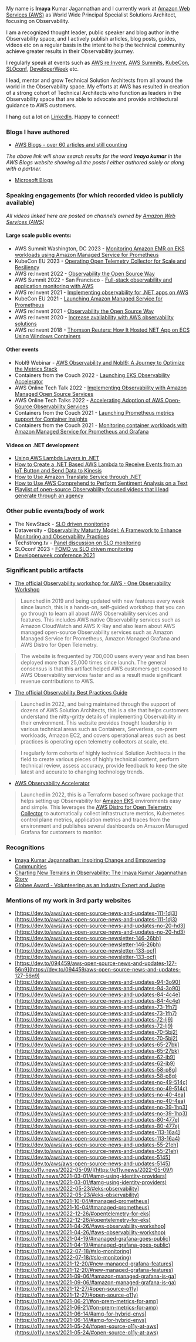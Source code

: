 ---
---

My name is **Imaya** Kumar Jagannathan and I currently work at [Amazon Web Services (AWS)](https://aws.amazon.com/) as World Wide Principal Specialist Solutions Architect, focusing on Observability. 

I am a recognized thought leader, public speaker and blog author in the Observability space, and I actively publish articles, blog posts, guides, videos etc on a regular basis in the intent to help the technical community achieve greater results in their Observability journey.

I regularly speak at events such as [AWS re:Invent](https://reinvent.awsevents.com/), [AWS Summits](https://aws.amazon.com/events/summits/), [KubeCon](https://aws.amazon.com/eks/container_day/), [SLOconf](https://www.sloconf.com/speakers#imaya-kumar-jagannathan), [DeveloperWeek](https://hopin.com/events/developerweek-global-cloud-2021#speakers) etc.

I lead, mentor and grow Technical Solution Architects from all around the world in the Observability space. My efforts at AWS has resulted in creation of a strong cohort of Technical Architects who function as leaders in the Observability space that are able to advocate and provide architectural guidance to AWS customers.

I hang out a lot on [LinkedIn](https://www.linkedin.com/in/imaya/). Happy to connect!

### Blogs I have authored
* [AWS Blogs - over 60 articles and still counting](https://aws.amazon.com/search/?searchQuery=imaya+kumar)

_The above link will show search results for the word **_imaya kumar_** in the AWS Blogs website showing all the posts I either authored solely or along with a partner._

* [Microsoft Blogs](https://learn.microsoft.com/en-us/archive/blogs/imayak/)

### Speaking engagements (for which recorded video is publicly available)
_All videos linked here are posted on channels owned by [Amazon Web Services (AWS)](https://aws.amazon.com/)_

#### Large scale public events:
* AWS Summit Washington, DC 2023 - [Monitoring Amazon EMR on EKS workloads using Amazon Managed Service for Prometheus](https://youtu.be/pVTjCTXwk2I?t=6122)
* KubeCon EU 2023 - [Operating Open Telemetry Collector for Scale and Resiliency](https://youtu.be/LGD52z0LxAA?t=18048)
* AWS re:Invent 2022 - [Observability the Open Source Way](https://www.youtube.com/watch?v=2IJPpdp9xU0&t=591s&pp=ygUYYXdzIHJlaW52ZW50IGltYXlhIGt1bWFy)
* AWS Summit 2022 - San Francisco - [Full-stack observability and application monitoring with AWS](https://www.youtube.com/watch?v=or7uFFyHIX0)
* AWS re:Invent 2021 - [Implementing observability for .NET apps on AWS](https://www.youtube.com/watch?v=GSHtAn5pTO8)
* KubeCon EU 2021 - [Launching Amazon Managed Service for Prometheus](https://www.youtube.com/watch?v=MZ-4HzOC_ac&t=25191s)
* AWS re:Invent 2021 - [Observability the Open Source Way](https://www.youtube.com/watch?v=iyHzC6DhRVw&t=1618s)
*  AWS re:Invent 2020 - [Increase availability with AWS observability solutions](https://www.youtube.com/watch?v=_d_9xCfVBTM)
* AWS re:Invent 2018 - [Thomson Reuters: How It Hosted NET App on ECS Using Windows Containers](https://www.youtube.com/watch?v=75p2ete1Cqo)

#### Other events
* Nobl9 Webinar - [AWS Observability and Nobl9: A Journey to Optimize the Metrics Stack](https://www.youtube.com/watch?v=gTXACKl4GiI)
* Containers from the Couch 2022 - [Launching EKS Observability Accelerator](https://youtu.be/7jMtbCDOIqw?t=854)
* AWS Online Tech Talk 2022 - [Implementing Observability with Amazon Managed Open Source Services](https://www.youtube.com/watch?v=YlupF_OAGIg)
* AWS Online Tech Talks 2022 - [Accelerating Adoption of AWS Open-Source Observability Services](https://www.youtube.com/watch?v=FXBZUtrld3k&t=1285s)
* Containers from the Couch 2021 - [Launching Prometheus metrics support for Container Insights](https://youtu.be/KZVemZLExnw?t=1050)
* Containers from the Couch 2021 - [Monitoring container workloads with Amazon Managed Service for Prometheus and Grafana](https://www.youtube.com/watch?v=Bh71xBQe92I&t=1575s)

#### Videos on .NET development

* [Using AWS Lambda Layers in .NET](https://www.youtube.com/watch?v=EF1NES9BX8c)
* [How to Create a .NET Based AWS Lambda to Receive Events from an IoT Button and Send Data to Kinesis](https://www.youtube.com/watch?v=-6k-TFV3M8o)
* [How to Use Amazon Translate Service through .NET](https://www.youtube.com/watch?v=yBmxRdB--4Q)
* [How to Use AWS Comprehend to Perform Sentiment Analysis on a Text](https://www.youtube.com/watch?v=Q1RWpB2juKI)
* [Playlist of open-source Observability focused videos that I lead generate through an agency](https://www.youtube.com/playlist?list=PLhr1KZpdzukfPLDAQcxjPETw3IgDFXfre)

### Other public events/body of work

* The NewStack - [SLO driven monitoring](https://thenewstack.io/no-more-fomo-efficiency-in-slo-driven-monitoring/)
* Dataversity - [Observability Maturity Model: A Framework to Enhance Monitoring and Observability Practices](https://www.dataversity.net/observability-maturity-model-a-framework-to-enhance-monitoring-and-observability-practices/)
* Techstrong.tv - [Panel discussion on SLO monitoring](https://techstrong.tv/videos/interviews/sloconf-kit-merker-nobl9)
* SLOconf 2023 - [FOMO vs SLO driven monitoring](https://www.youtube.com/watch?v=Yq3A85qHtnc)
* [Developerweek conference 2021](https://hopin.com/events/developerweek-global-cloud-2021#speakers)

### Significant public artifacts 

* [The official Observability workshop for AWS - One Observability Workshop](https://observability.workshop.aws/)
> Launched in 2019 and being updated with new features every week since launch, this is a hands-on, self-guided workshop that you can go through to learn all about AWS Observability services and features. This includes AWS native Observability services such as Amazon CloudWatch and AWS X-Ray and also learn about AWS managed open-source Observability services such as Amazon Managed Service for Prometheus, Amazon Managed Grafana and AWS Distro for Open Telemetry.

> The website is frequented by 700,000 users every year and has been deployed more than 25,000 times since launch. The general consensus is that this artifact helped AWS customers get exposed to AWS Observability services faster and as a result made significant revenue contributions to AWS.

* [The official Observability Best Practices Guide](https://aws-observability.github.io/observability-best-practices/)
> Launched in 2022, and being maintained through the support of dozens of AWS Solution Architects, this is a site that helps customers understand the nitty-gritty details of implementing Observability in their environment. This website provides thought leadership in various technical areas such as Containers, Serverless, on-prem workloads, Amazon EC2, and covers operational areas such as best practices is operating open telemetry collectors at scale, etc. 

> I regularly form cohorts of highly technical Solution Architects in the field to create various pieces of highly technical content, perform technical review, assess accuracy, provide feedback to keep the site latest and accurate to changing technology trends.

* [AWS Observability Accelerator](https://aws-observability.github.io/terraform-aws-observability-accelerator/)
> Launched in 2022, this is a Terraform based software package that helps setting up Observability for [Amazon EKS](https://aws.amazon.com/eks/) environments easy and simple. This leverages the [AWS Distro for Open Telemetry Collector](https://github.com/aws-observability/aws-otel-collector) to automatically collect infrastructure metrics, Kubernetes control plane metrics, application metrics and traces from the environment and publishes several dashboards on Amazon Managed Grafana for customers to monitor.

### Recognitions

* [Imaya Kumar Jagannathan: Inspiring Change and Empowering Communities](https://nyweekly.com/lifestyle/imaya-kumar-jagannathan-inspiring-change-and-empowering-communities/)
* [Charting New Terrains in Observability: The Imaya Kumar Jagannathan Story](https://www.freepressjournal.in/tech/charting-new-terrains-in-observability-the-imaya-kumar-jagannathan-story)
* [Globee Award - Volunteering as an Industry Expert and Judge](https://globeeawards.com/imaya-kumar-jagannathan/)

### Mentions of my work in 3rd party websites

* [https://dev.to/aws/aws-open-source-news-and-updates-111-1dj3](https://dev.to/aws/aws-open-source-news-and-updates-111-1dj3)
* [https://dev.to/aws/aws-open-source-news-and-updates-no-20-hd3](https://dev.to/aws/aws-open-source-news-and-updates-no-20-hd3)
* [https://dev.to/aws/aws-open-source-newsletter-146-26bh](https://dev.to/aws/aws-open-source-newsletter-146-26bh)
* [https://dev.to/aws/aws-open-source-newsletter-133-ocf](https://dev.to/aws/aws-open-source-newsletter-133-ocf)
* [https://dev.to/094459/aws-open-source-news-and-updates-127-56n9](https://dev.to/094459/aws-open-source-news-and-updates-127-56n9)
* [https://dev.to/aws/aws-open-source-news-and-updates-94-3o90](https://dev.to/aws/aws-open-source-news-and-updates-94-3o90)
* [https://dev.to/aws/aws-open-source-news-and-updates-84-4c4e](https://dev.to/aws/aws-open-source-news-and-updates-84-4c4e)
* [https://dev.to/aws/aws-open-source-news-and-updates-73-1fh7](https://dev.to/aws/aws-open-source-news-and-updates-73-1fh7)
* [https://dev.to/aws/aws-open-source-news-and-updates-72-lj9](https://dev.to/aws/aws-open-source-news-and-updates-72-lj9)
* [https://dev.to/aws/aws-open-source-news-and-updates-70-5bj2](https://dev.to/aws/aws-open-source-news-and-updates-70-5bj2)
* [https://dev.to/aws/aws-open-source-news-and-updates-65-27bk](https://dev.to/aws/aws-open-source-news-and-updates-65-27bk)
* [https://dev.to/aws/aws-open-source-news-and-updates-62-ib9](https://dev.to/aws/aws-open-source-news-and-updates-62-ib9)
* [https://dev.to/aws/aws-open-source-news-and-updates-58-p8g](https://dev.to/aws/aws-open-source-news-and-updates-58-p8g)
* [https://dev.to/aws/aws-open-source-news-and-updates-no-49-514c](https://dev.to/aws/aws-open-source-news-and-updates-no-49-514c)
* [https://dev.to/aws/aws-open-source-news-and-updates-no-40-4ea](https://dev.to/aws/aws-open-source-news-and-updates-no-40-4ea)
* [https://dev.to/aws/aws-open-source-news-and-updates-no-39-1hp3](https://dev.to/aws/aws-open-source-news-and-updates-no-39-1hp3)
* [https://dev.to/aws/aws-open-source-news-and-updates-80-477e](https://dev.to/aws/aws-open-source-news-and-updates-80-477e)
* [https://dev.to/aws/aws-open-source-news-and-updates-113-16a4](https://dev.to/aws/aws-open-source-news-and-updates-113-16a4)
* [https://dev.to/aws/aws-open-source-news-and-updates-55-21eh](https://dev.to/aws/aws-open-source-news-and-updates-55-21eh)
* [https://dev.to/aws/aws-open-source-news-and-updates-5145](https://dev.to/aws/aws-open-source-news-and-updates-5145)
* [https://o11y.news/2022-05-09/](https://o11y.news/2022-05-09/)
* [https://o11y.news/2021-03-01/#amg-using-identity-providers](https://o11y.news/2021-03-01/#amg-using-identity-providers)
* [https://o11y.news/2022-05-23/#eks-observability](https://o11y.news/2022-05-23/#eks-observability)
* [https://o11y.news/2021-10-04/#managed-prometheus](https://o11y.news/2021-10-04/#managed-prometheus)
* [https://o11y.news/2022-12-26/#opentelemetry-for-eks](https://o11y.news/2022-12-26/#opentelemetry-for-eks)
* [https://o11y.news/2021-04-26/#aws-observability-workshop](https://o11y.news/2021-04-26/#aws-observability-workshop)
* [https://o11y.news/2021-04-19/#managed-grafana-goes-public](https://o11y.news/2021-04-19/#managed-grafana-goes-public)
* [https://o11y.news/2022-07-18/#slo-monitoring](https://o11y.news/2022-07-18/#slo-monitoring)
* [https://o11y.news/2021-12-20/#new-managed-grafana-features](https://o11y.news/2021-12-20/#new-managed-grafana-features)
* [https://o11y.news/2021-09-06/#amazon-managed-grafana-is-ga](https://o11y.news/2021-09-06/#amazon-managed-grafana-is-ga)
* [https://o11y.news/2021-12-27/#open-source-o11y](https://o11y.news/2021-12-27/#open-source-o11y)
* [https://o11y.news/2021-06-21/#on-prem-metrics-for-amp](https://o11y.news/2021-06-21/#on-prem-metrics-for-amp)
* [https://o11y.news/2021-06-14/#amg-for-hybrid-envs](https://o11y.news/2021-06-14/#amg-for-hybrid-envs)
* [https://o11y.news/2021-05-24/#open-source-o11y-at-aws](https://o11y.news/2021-05-24/#open-source-o11y-at-aws)

